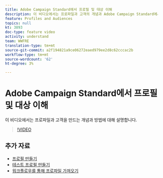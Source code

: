 ```yaml
---
title: Adobe Campaign Standard에서 프로필 및 대상 이해
description: 이 비디오에서는 프로파일과 고객의 개념과 Adobe Campaign Standard에서 프로파일과 고객을 만드는 방법을 설명합니다.
feature: Profiles and Audiences
topics: null
kt: 3893
doc-type: feature video
activity: understand
team: WWFRE
translation-type: tm+mt
source-git-commit: a2f194821a9ce06272eaed979ee2d8c62cccac2b
workflow-type: tm+mt
source-wordcount: '62'
ht-degree: 3%

---
```



# Adobe Campaign Standard에서 프로필 및 대상 이해

이 비디오에서는 프로파일과 고객을 만드는 개념과 방법에 대해 설명합니다.

>[!VIDEO](https://video.tv.adobe.com/v/18464?quality=12)

## 추가 자료

* [프로필 만들기](/help/profiles-and-audiences/creating-a-profile.md)
* [테스트 프로필 만들기](/help/profiles-and-audiences/test-profiles.md)
* [워크플로우를 통해 프로파일 가져오기](/help/managing-processes-and-data/importing-profiles.md)
